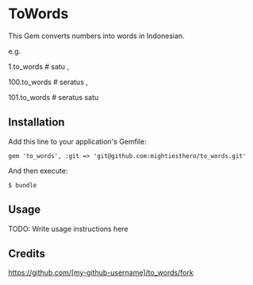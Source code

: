 # ToWords

This Gem converts numbers into words in Indonesian.

e.g.

1.to_words    # satu ,

100.to_words  # seratus ,

101.to_words  # seratus satu

## Installation

Add this line to your application's Gemfile:

    gem 'to_words', :git => 'git@github.com:mightiesthero/to_words.git'

And then execute:

    $ bundle

## Usage

TODO: Write usage instructions here

## Credits

https://github.com/[my-github-username]/to_words/fork
